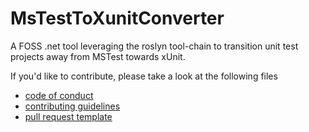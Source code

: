 # MsTestToXunitConverter

A FOSS .net tool leveraging the roslyn tool-chain to transition unit test projects away from MSTest towards xUnit.

If you'd like to contribute, please take a look at the following files
 - [code of conduct](docs/CODE_OF_CONDUCT.md)
 - [contributing guidelines](docs/CONTRIBUTING.md)
 - [pull request template](docs/PULL_REQUEST_TEMPLATE.md)
